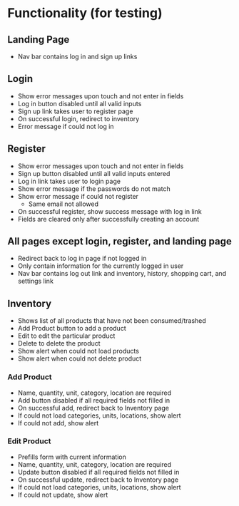 # Functionality (for testing)

## Landing Page
- Nav bar contains log in and sign up links

## Login
- Show error messages upon touch and not enter in fields
- Log in button disabled until all valid inputs
- Sign up link takes user to register page
- On successful login, redirect to inventory
- Error message if could not log in

## Register
- Show error messages upon touch and not enter in fields
- Sign up button disabled until all valid inputs entered
- Log in link takes user to login page
- Show error message if the passwords do not match
- Show error message if could not register
    - Same email not allowed
- On successful register, show success message with log in link
- Fields are cleared only after successfully creating an account

## All pages except login, register, and landing page
- Redirect back to log in page if not logged in
- Only contain information for the currently logged in user
- Nav bar contains log out link and inventory, history, shopping cart, and settings link

## Inventory
- Shows list of all products that have not been consumed/trashed
- Add Product button to add a product
- Edit to edit the particular product
- Delete to delete the product
- Show alert when could not load products
- Show alert when could not delete product

### Add Product
- Name, quantity, unit, category, location are required
- Add button disabled if all required fields not filled in
- On successful add, redirect back to Inventory page
- If could not load categories, units, locations, show alert
- If could not add, show alert

### Edit Product
- Prefills form with current information
- Name, quantity, unit, category, location are required
- Update button disabled if all required fields not filled in
- On successful update, redirect back to Inventory page
- If could not load categories, units, locations, show alert
- If could not update, show alert